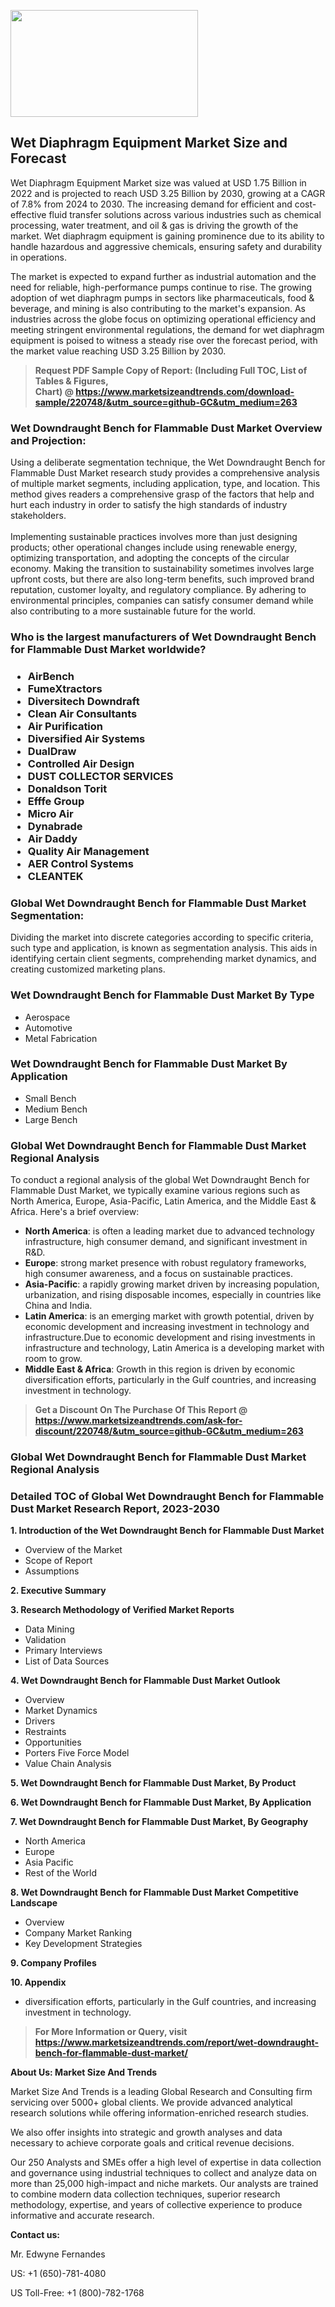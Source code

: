 <p><img class="alignnone size-medium wp-image-20088" src="https://ffe5etoiles.com/wp-content/uploads/2024/12/MST1-300x171.png" alt="" width="300" height="171" /></p><h2>Wet Diaphragm Equipment Market Size and Forecast</h2><p>Wet Diaphragm Equipment Market size was valued at USD 1.75 Billion in 2022 and is projected to reach USD 3.25 Billion by 2030, growing at a CAGR of 7.8% from 2024 to 2030. The increasing demand for efficient and cost-effective fluid transfer solutions across various industries such as chemical processing, water treatment, and oil & gas is driving the growth of the market. Wet diaphragm equipment is gaining prominence due to its ability to handle hazardous and aggressive chemicals, ensuring safety and durability in operations.</p><p>The market is expected to expand further as industrial automation and the need for reliable, high-performance pumps continue to rise. The growing adoption of wet diaphragm pumps in sectors like pharmaceuticals, food & beverage, and mining is also contributing to the market's expansion. As industries across the globe focus on optimizing operational efficiency and meeting stringent environmental regulations, the demand for wet diaphragm equipment is poised to witness a steady rise over the forecast period, with the market value reaching USD 3.25 Billion by 2030.</p></p><blockquote id="" class=""><strong>Request PDF Sample Copy of Report: (Including Full TOC, List of Tables &amp; Figures, Chart)&nbsp;@&nbsp;<strong><a href="https://www.marketsizeandtrends.com/download-sample/220748/&utm_source=github-GC&utm_medium=263" target="_blank">https://www.marketsizeandtrends.com/download-sample/220748/&utm_source=github-GC&utm_medium=263</a></strong></strong></blockquote><h3 id="" class="">Wet Downdraught Bench for Flammable Dust Market&nbsp;Overview and Projection:</h3><p id="" class="">Using a deliberate segmentation technique, the Wet Downdraught Bench for Flammable Dust Market research study provides a comprehensive analysis of multiple market segments, including application, type, and location. This method gives readers a comprehensive grasp of the factors that help and hurt each industry in order to satisfy the high standards of industry stakeholders. <br /> <br />Implementing sustainable practices involves more than just designing products; other operational changes include using renewable energy, optimizing transportation, and adopting the concepts of the circular economy. Making the transition to sustainability sometimes involves large upfront costs, but there are also long-term benefits, such improved brand reputation, customer loyalty, and regulatory compliance. By adhering to environmental principles, companies can satisfy consumer demand while also contributing to a more sustainable future for the world.</p><h3 id="" class="">Who is the largest manufacturers of&nbsp;Wet Downdraught Bench for Flammable Dust Market worldwide?</h3><h3 class=""><p><ul><li>AirBench </li><li> FumeXtractors </li><li> Diversitech Downdraft </li><li> Clean Air Consultants </li><li> Air Purification </li><li> Diversified Air Systems </li><li> DualDraw </li><li> Controlled Air Design </li><li> DUST COLLECTOR SERVICES </li><li> Donaldson Torit </li><li> Efffe Group </li><li> Micro Air </li><li> Dynabrade </li><li> Air Daddy </li><li> Quality Air Management </li><li> AER Control Systems </li><li> CLEANTEK</li></ul></p></h3><h3 id="" class="">Global&nbsp;Wet Downdraught Bench for Flammable Dust Market Segmentation:</h3><p id="" class="">Dividing the market into discrete categories according to specific criteria, such type and application, is known as segmentation analysis. This aids in identifying certain client segments, comprehending market dynamics, and creating customized marketing plans.</p><h3 id="" class="">Wet Downdraught Bench for Flammable Dust Market&nbsp;By Type</h3><p><p><ul><li>Aerospace</li><li> Automotive</li><li> Metal Fabrication</p></li></ul></p></p><h3 id="" class="">Wet Downdraught Bench for Flammable Dust Market&nbsp;By Application</h3><p class=""><p><ul><li>Small Bench</li><li> Medium Bench</li><li> Large Bench</li></ul></p></p><h3 id="" class="">Global Wet Downdraught Bench for Flammable Dust Market Regional Analysis</h3><p id="" class="">To conduct a regional analysis of the global Wet Downdraught Bench for Flammable Dust Market, we typically examine various regions such as North America, Europe, Asia-Pacific, Latin America, and the Middle East &amp; Africa. Here's a brief overview:</p><ul><li><strong>North America</strong>: is often a leading market due to advanced technology infrastructure, high consumer demand, and significant investment in R&amp;D.</li><li><strong>Europe</strong>: strong market presence with robust regulatory frameworks, high consumer awareness, and a focus on sustainable practices.</li><li><strong>Asia-Pacific</strong>: a rapidly growing market driven by increasing population, urbanization, and rising disposable incomes, especially in countries like China and India.</li><li><strong>Latin America</strong>: is an emerging market with growth potential, driven by economic development and increasing investment in technology and infrastructure.Due to economic development and rising investments in infrastructure and technology, Latin America is a developing market with room to grow.</li><li><strong>Middle East &amp; Africa</strong>: Growth in this region is driven by economic diversification efforts, particularly in the Gulf countries, and increasing investment in technology.</li></ul><blockquote id="" class=""><strong>Get a Discount On The Purchase Of This Report @ <strong><a href="https://www.marketsizeandtrends.com/ask-for-discount/220748/&utm_source=github-GC&utm_medium=263" target="_blank">https://www.marketsizeandtrends.com/ask-for-discount/220748/&utm_source=github-GC&utm_medium=263</a></strong></strong></blockquote><h3 id="" class="">Global Wet Downdraught Bench for Flammable Dust Market Regional Analysis</h3><h3 id="" class="">Detailed TOC of Global Wet Downdraught Bench for Flammable Dust Market Research Report, 2023-2030</h3><p id="" class=""><strong>1. Introduction of the Wet Downdraught Bench for Flammable Dust Market</strong></p><ul><li>Overview of the Market</li><li>Scope of Report</li><li>Assumptions</li></ul><p id="" class=""><strong>2. Executive Summary</strong></p><p id="" class=""><strong>3. Research Methodology of Verified Market Reports</strong></p><ul><li>Data Mining</li><li>Validation</li><li>Primary Interviews</li><li>List of Data Sources</li></ul><p id="" class=""><strong>4. Wet Downdraught Bench for Flammable Dust Market Outlook</strong></p><ul><li>Overview</li><li>Market Dynamics</li><li>Drivers</li><li>Restraints</li><li>Opportunities</li><li>Porters Five Force Model</li><li>Value Chain Analysis</li></ul><p id="" class=""><strong>5. Wet Downdraught Bench for Flammable Dust Market, By Product</strong></p><p id="" class=""><strong>6. Wet Downdraught Bench for Flammable Dust Market, By Application</strong></p><p id="" class=""><strong>7. Wet Downdraught Bench for Flammable Dust Market, By Geography</strong></p><ul><li>North America</li><li>Europe</li><li>Asia Pacific</li><li>Rest of the World</li></ul><p id="" class=""><strong>8. Wet Downdraught Bench for Flammable Dust Market Competitive Landscape</strong></p><ul><li>Overview</li><li>Company Market Ranking</li><li>Key Development Strategies</li></ul><p id="" class=""><strong>9. Company Profiles</strong></p><p id="" class=""><strong>10. Appendix</strong></p><ul><li>diversification efforts, particularly in the Gulf countries, and increasing investment in technology.</li></ul><blockquote id="" class=""><strong>For More Information or Query, visit <strong><strong><a href="https://www.marketsizeandtrends.com/report/wet-downdraught-bench-for-flammable-dust-market/" target="_blank">https://www.marketsizeandtrends.com/report/wet-downdraught-bench-for-flammable-dust-market/</a></strong></strong></strong></blockquote><p id="" class=""><strong>About Us: Market Size And Trends</strong></p><p id="" class="">Market Size And Trends is a leading Global Research and Consulting firm servicing over 5000+ global clients. We provide advanced analytical research solutions while offering information-enriched research studies.</p><p id="" class="">We also offer insights into strategic and growth analyses and data necessary to achieve corporate goals and critical revenue decisions.</p><p id="" class="">Our 250 Analysts and SMEs offer a high level of expertise in data collection and governance using industrial techniques to collect and analyze data on more than 25,000 high-impact and niche markets. Our analysts are trained to combine modern data collection techniques, superior research methodology, expertise, and years of collective experience to produce informative and accurate research.</p><p id="" class=""><strong>Contact us:</strong></p><p id="" class="">Mr. Edwyne Fernandes</p><p id="" class="">US: +1 (650)-781-4080</p><p id="" class="">US Toll-Free: +1 (800)-782-1768</p>
